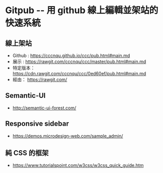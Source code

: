 # Gitpub -- 用 github 線上編輯並架站的快速系統

## 線上架站

* Github : <https://cccnqu.github.io/ccc/pub.html#main.md>
* 展示 :  <https://rawgit.com/cccnqu/ccc/master/pub.html#main.md>
* 特定版本：  <https://cdn.rawgit.com/cccnqu/ccc/0ed60ef/pub.html#main.md>
* 經由：  <https://rawgit.com/>

## Semantic-UI

* http://semantic-ui-forest.com/


## Responsive sidebar

* https://demos.microdesign-web.com/sample_admin/

## 純 CSS 的框架
* https://www.tutorialspoint.com/w3css/w3css_quick_guide.htm
